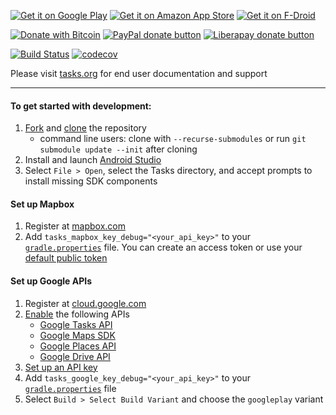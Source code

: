 [![Get it on Google Play](https://img.shields.io/github/release-pre/tasks/tasks.svg?label=google%20play%20store)](https://play.google.com/store/apps/details?id=org.tasks&utm_source=global_co&utm_medium=prtnr&utm_content=Mar2515&utm_campaign=PartBadge&pcampaignid=MKT-Other-global-all-co-prtnr-py-PartBadge-Mar2515-1)
[![Get it on Amazon App Store](https://img.shields.io/github/release/tasks/tasks.svg?label=amazon%20app%20store)](https://www.amazon.com/gp/product/B00QHGTL7O/ref=mas_pm_tasks_astrid_to_do_list_clone)
[![Get it on F-Droid](https://img.shields.io/f-droid/v/org.tasks.svg)](https://f-droid.org/packages/org.tasks/)

[![Donate with Bitcoin](https://img.shields.io/badge/bitcoin-donate-yellow.svg?logo=bitcoin)](https://en.cryptobadges.io/donate/136mW34jW3cmZKhxuTDn3tHXMRwbbaRU8s)
[![PayPal donate button](https://img.shields.io/badge/paypal-donate-yellow.svg?logo=paypal)](https://www.paypal.com/cgi-bin/webscr?cmd=_donations&business=alex@tasks.org)
[![Liberapay donate button](https://img.shields.io/liberapay/receives/tasks.svg?logo=liberapay)](https://liberapay.com/tasks/donate)

[![Build Status](https://travis-ci.org/tasks/tasks.svg?branch=master)](https://travis-ci.org/tasks/tasks) [![codecov](https://codecov.io/gh/tasks/tasks/branch/master/graph/badge.svg)](https://codecov.io/gh/tasks/tasks)

Please visit [tasks.org](https://tasks.org) for end user documentation and support

---

#### To get started with development:
1. [Fork](https://help.github.com/articles/fork-a-repo/) and [clone](https://help.github.com/articles/cloning-a-repository/) the repository
    * command line users: clone with `--recurse-submodules` or run `git submodule update --init` after cloning
2. Install and launch [Android Studio](https://developer.android.com/studio/index.html)
3. Select `File > Open`, select the Tasks directory, and accept prompts to install missing SDK components

#### Set up Mapbox
1. Register at [mapbox.com](https://www.mapbox.com)
2. Add `tasks_mapbox_key_debug="<your_api_key>"` to your [`gradle.properties`](https://docs.gradle.org/current/userguide/build_environment.html#sec:gradle_configuration_properties) file. You can create an access token or use your [default public token](https://docs.mapbox.com/help/glossary/access-token/#default-public-token)

#### Set up Google APIs
1. Register at [cloud.google.com](https://cloud.google.com)
2. [Enable](https://cloud.google.com/apis/docs/enable-disable-apis#enable_an_api) the following APIs
    * [Google Tasks API](https://console.cloud.google.com/apis/library/tasks.googleapis.com)
    * [Google Maps SDK](https://console.cloud.google.com/apis/library/maps-android-backend.googleapis.com)
    * [Google Places API](https://console.cloud.google.com/apis/library/places-backend.googleapis.com)
    * [Google Drive API](https://console.cloud.google.com/apis/library/drive.googleapis.com)
3. [Set up an API key](https://cloud.google.com/video-intelligence/docs/common/auth#set_up_an_api_key)
4. Add `tasks_google_key_debug="<your_api_key>"` to your [`gradle.properties`](https://docs.gradle.org/current/userguide/build_environment.html#sec:gradle_configuration_properties) file
5. Select `Build > Select Build Variant` and choose the `googleplay` variant
